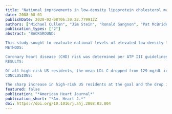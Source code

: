 ```yaml
---
title: "National improvements in low-density lipoprotein cholesterol management of individuals at high coronary risk: National Health and Nutrition Examination Survey, 1999 to 2002"
date: 2008-08-01
publishDate: 2020-02-08T06:30:32.779912Z
authors: ["Michael Cullen", "Jim Stein", "Ronald Gangnon", "Pat McBride", "Jon Keevil"]
publication_types: ["2"]
abstract: "BACKGROUND:

This study sought to evaluate national levels of elevated low-density lipoprotein cholesterol (LDL-C) before and after publication of the Adult Treatment Panel III (ATP III). The ATP III guidelines intensified LDL-C targets and defined additional high-risk conditions. These recommendations are expected to have a noticeable impact on US cholesterol levels.
METHODS:

Coronary heart disease (CHD) risk was determined per ATP III guidelines for US residents aged 20 to 79 years in the 1999 to 2000 and 2001 to 2002 surveys. For those at high risk, the LDL-C mean percentage <100 mg/dL and percentage > or =130 mg/dL, although not taking lipid-lowering therapy, were compared between the 2 surveys. In addition, subsets with and without CHD were evaluated.
RESULTS:

Of all high-risk US residents, the mean LDL-C dropped from 129 mg/dL in 1999 to 2000 to 120 mg/dL in 2001 to 2002 (P = .003). Those <100 mg/dL increased from 23% to 32% (P = .003). Those > or =130 mg/dL and not on medication dropped from 36% to 27% (P = .001). Goal achievement and improvements were more favorable in the subset with CHD compared with those at high risk due to high-risk equivalent conditions.
CONCLUSIONS:

The sharp increase in high-risk US residents at the goal and the drop in the untreated percentage of those above treatment threshold illustrate national improvements in the management of LDL-C for those at high coronary risk. High-risk subjects without CHD displayed less significant improvements, suggesting an opportunity for better recognition and management of these individuals."
featured: false
publication: "*American Heart Journal*"
publication_short: "*Am. Heart J.*"
doi: https://doi.org/10.1016/j.ahj.2008.03.004
---
```


